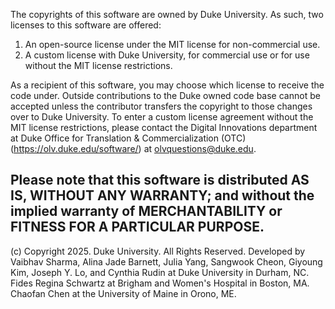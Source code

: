 The copyrights of this software are owned by Duke University. As such, two licenses to this software are offered:
1. An open-source license under the MIT license for non-commercial use.
2. A custom license with Duke University, for commercial use or for use without the MIT license restrictions. 

As a recipient of this software, you may choose which license to receive the code under. Outside contributions to the Duke owned code base cannot be accepted unless the contributor transfers the copyright to those changes over to Duke University.
To enter a custom license agreement without the MIT license restrictions, please contact the Digital Innovations department at Duke Office for Translation & Commercialization (OTC) (https://olv.duke.edu/software/) at olvquestions@duke.edu. 
 
Please note that this software is distributed AS IS, WITHOUT ANY WARRANTY; and without the implied warranty of MERCHANTABILITY or FITNESS FOR A PARTICULAR PURPOSE.
--

(c) Copyright 2025. Duke University. All Rights Reserved. 
Developed by Vaibhav Sharma, Alina Jade Barnett, Julia Yang, Sangwook Cheon, Giyoung Kim, 
Joseph Y. Lo, and Cynthia Rudin at Duke University in Durham, NC.
Fides Regina Schwartz at Brigham and Women's Hospital in Boston, MA.
Chaofan Chen at the University of Maine in Orono, ME.
